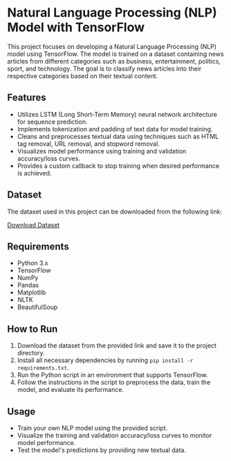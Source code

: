 # Natural Language Processing (NLP) Model with TensorFlow

This project focuses on developing a Natural Language Processing (NLP) model using TensorFlow. The model is trained on a dataset containing news articles from different categories such as business, entertainment, politics, sport, and technology. The goal is to classify news articles into their respective categories based on their textual content.

## Features

- Utilizes LSTM (Long Short-Term Memory) neural network architecture for sequence prediction.
- Implements tokenization and padding of text data for model training.
- Cleans and preprocesses textual data using techniques such as HTML tag removal, URL removal, and stopword removal.
- Visualizes model performance using training and validation accuracy/loss curves.
- Provides a custom callback to stop training when desired performance is achieved.

## Dataset

The dataset used in this project can be downloaded from the following link:

[Download Dataset](https://www.kaggle.com/datasets/hgultekin/bbcnewsarchive/download?datasetVersionNumber=1)

## Requirements

- Python 3.x
- TensorFlow
- NumPy
- Pandas
- Matplotlib
- NLTK
- BeautifulSoup

## How to Run

1. Download the dataset from the provided link and save it to the project directory.
2. Install all necessary dependencies by running `pip install -r requirements.txt`.
3. Run the Python script in an environment that supports TensorFlow.
4. Follow the instructions in the script to preprocess the data, train the model, and evaluate its performance.

## Usage

- Train your own NLP model using the provided script.
- Visualize the training and validation accuracy/loss curves to monitor model performance.
- Test the model's predictions by providing new textual data.
